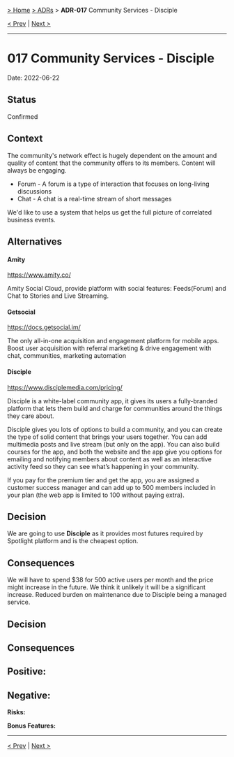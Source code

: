 [&gt; Home](../README.md) [&gt; ADRs](README.md) > **ADR-017** Community Services - Disciple

[&lt; Prev](ADR-016-browsers-support.md)  |  [Next &gt;](README.md)

---

# 017 Community Services - Disciple

Date: 2022-06-22

## Status

Confirmed

## Context

The community's network effect is hugely dependent on the amount and quality of content that the community offers to its members. 
Content will always be engaging.

- Forum - A forum is a type of interaction that focuses on long-living discussions 
- Chat - A chat is a real-time stream of short messages

We'd like to use a system that helps us get the full picture of correlated business events.

## Alternatives

#### Amity

https://www.amity.co/

Amity Social Cloud, provide platform with social features:
Feeds(Forum) and Chat to Stories and Live Streaming.

#### Getsocial

https://docs.getsocial.im/

The only all-in-one acquisition and engagement platform for mobile apps. Boost user acquisition with referral marketing
& drive engagement with chat, communities, marketing automation


#### Disciple
https://www.disciplemedia.com/pricing/

Disciple is a white-label community app,  it gives its users a fully-branded platform that lets them build and charge for communities around the things they care about.

Disciple gives you lots of options to build a community, and you can create the type of solid content that brings your users together. You can add multimedia posts and live stream (but only on the app). You can also build courses for the app, and both the website and the app give you options for emailing and notifying members about content as well as an interactive activity feed so they can see what’s happening in your community.

If you pay for the premium tier and get the app, you are assigned a customer success manager and can add up to 500 members included in your plan (the web app is limited to 100 without paying extra).


## Decision

We are going to use **Disciple** as it provides most futures required by Spotlight platform and is the cheapest option.


## Consequences

We will have to spend $38 for 500 active users per month and the price might increase in the future. 
We think it unlikely it will be a significant increase. Reduced burden on maintenance due to Disciple being a managed service.

## Decision



## Consequences

**Positive:**
---------


**Negative:**
---------

**Risks:**


**Bonus Features:**


---

[&lt; Prev](ADR-015-pick-aws-region-wisely.md)  |  [Next &gt;](README.md)
